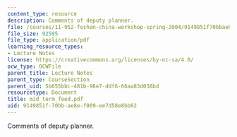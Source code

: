 ```yaml
---
content_type: resource
description: Comments of deputy planner.
file: /courses/11-952-foshan-china-workshop-spring-2004/9149851f70bbae8ef009ee7d58e8bb62_mid_term_feed.pdf
file_size: 92595
file_type: application/pdf
learning_resource_types:
- Lecture Notes
license: https://creativecommons.org/licenses/by-nc-sa/4.0/
ocw_type: OCWFile
parent_title: Lecture Notes
parent_type: CourseSection
parent_uid: 5b655bbc-481b-96e7-ddf6-66aa83d038bd
resourcetype: Document
title: mid_term_feed.pdf
uid: 9149851f-70bb-ae8e-f009-ee7d58e8bb62
---
```

Comments of deputy planner.